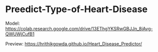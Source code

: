 # Preedict-Type-of-Heart-Disease

Model: https://colab.research.google.com/drive/13EThgYKSRwGBJJn_8iAvg-QWUWjCufB1

Preview: https://hrithikgowda.github.io/Heart_Disease_Predictor/
